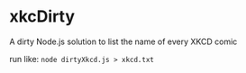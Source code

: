 # xkcDirty
A dirty Node.js solution to list the name of every XKCD comic

run like: `node dirtyXkcd.js > xkcd.txt`
